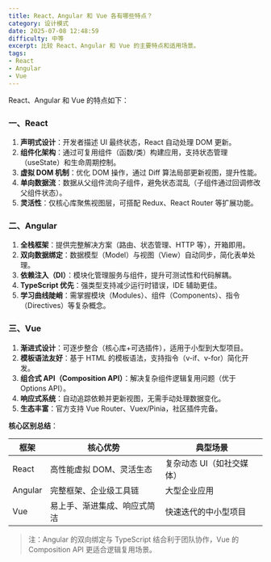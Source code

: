 ```yaml
---
title: React、Angular 和 Vue 各有哪些特点？
category: 设计模式
date: 2025-07-08 12:48:59
difficulty: 中等
excerpt: 比较 React、Angular 和 Vue 的主要特点和适用场景。
tags:
- React
- Angular
- Vue
---
```

React、Angular 和 Vue 的特点如下：

### 一、React  
1. **声明式设计**：开发者描述 UI 最终状态，React 自动处理 DOM 更新。  
2. **组件化架构**：通过可复用组件（函数/类）构建应用，支持状态管理（useState）和生命周期控制。  
3. **虚拟 DOM 机制**：优化 DOM 操作，通过 Diff 算法局部更新视图，提升性能。  
4. **单向数据流**：数据从父组件流向子组件，避免状态混乱（子组件通过回调修改父组件状态）。  
5. **灵活性**：仅核心库聚焦视图层，可搭配 Redux、React Router 等扩展功能。  

### 二、Angular  
1. **全栈框架**：提供完整解决方案（路由、状态管理、HTTP 等），开箱即用。  
2. **双向数据绑定**：数据模型（Model）与视图（View）自动同步，简化表单处理。  
3. **依赖注入（DI）**：模块化管理服务与组件，提升可测试性和代码解耦。  
4. **TypeScript 优先**：强类型支持减少运行时错误，IDE 辅助更佳。  
5. **学习曲线陡峭**：需掌握模块（Modules）、组件（Components）、指令（Directives）等复杂概念。  

### 三、Vue  
1. **渐进式设计**：可逐步整合（核心库+可选插件），适用于小型到大型项目。  
2. **模板语法友好**：基于 HTML 的模板语法，支持指令（v-if、v-for）简化开发。  
3. **组合式 API（Composition API）**：解决复杂组件逻辑复用问题（优于 Options API）。  
4. **响应式系统**：自动追踪依赖并更新视图，无需手动处理数据变化。  
5. **生态丰富**：官方支持 Vue Router、Vuex/Pinia，社区插件完备。  

**核心区别总结**：

| 框架    | 核心优势                     | 典型场景                  |
| ------- | ---------------------------- | ------------------------- |
| React   | 高性能虚拟 DOM、灵活生态     | 复杂动态 UI（如社交媒体） |
| Angular | 完整框架、企业级工具链       | 大型企业应用              |
| Vue     | 易上手、渐进集成、响应式简洁 | 快速迭代的中小型项目      |

> 注：Angular 的双向绑定与 TypeScript 结合利于团队协作，Vue 的 Composition API 更适合逻辑复用场景。
